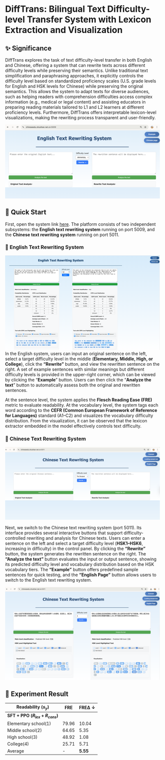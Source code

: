 # DiffTrans: Bilingual Text Difficulty-level Transfer System with Lexicon Extraction and Visualization

## :sparkles: **Significance**

DiffTrans explores the task of text difficulty-level transfer in both English and Chinese, offering a system that can rewrite texts across different difficulty levels while preserving their semantics. Unlike traditional text simplification and paraphrasing approaches, it explicitly controls the difficulty level based on standardized proficiency scales (U.S. grade levels for English and HSK levels for Chinese) while preserving the original semantics. This allows the system to adapt texts for diverse audiences, such as helping readers with comprehension difficulties access complex information (e.g., medical or legal content) and assisting educators in preparing reading materials tailored to L1 and L2 learners at different proficiency levels. Furthermore, DiffTrans offers interpretable lexicon-level visualizations, making the rewriting process transparent and user-friendly.

![](https://github.com/TreeECNU/DiffTrans/blob/main/Figure/English_platform.png)



## :rocket: **Quick Start**

First, open the system link [here](https://chineseedu.shuishan.net.cn:5009/). The platform consists of two independent subsystems: the **English text rewriting system** running on port 5009, and the **Chinese text rewriting system** running on port 5011.


### :wrench: **English Text Rewriting System**

![](https://github.com/TreeECNU/DiffTrans/blob/main/Figure/run_English_rewrite.png)
In the English system, users can input an original sentence on the left, select a target difficulty level in the middle (**Elementary, Middle, High, or College**), click the **“Rewrite”** button, and view the rewritten sentence on the right. A set of example sentences with similar meanings but different difficulty levels is provided in the upper-right corner, which can be viewed by clicking the “**Example**” button. Users can then click the “**Analyze the text**” button to automatically assess both the original and rewritten sentences.

At the sentence level, the system applies the **Flesch Reading Ease (FRE)** metric to evaluate readability.
At the vocabulary level, the system tags each word according to the **CEFR (Common European Framework of Reference for Languages)** standard (A1–C2) and visualizes the vocabulary difficulty distribution. From the visualization, it can be observed that the lexicon extractor embedded in the model effectively controls text difficulty.



###  :wrench: **Chinese Text Rewriting System**

![](https://github.com/TreeECNU/DiffTrans/blob/main/Figure/Chinese_platform.png)

Next, we switch to the Chinese text rewriting system (port 5011). Its interface provides several interactive buttons that support difficulty-controlled rewriting and analysis for Chinese texts. Users can enter a sentence on the left and select a target difficulty level (**HSK1–HSK6**, increasing in difficulty) in the control panel. By clicking the **“Rewrite”** button, the system generates the rewritten sentence on the right. The **“Analyze the text”** button evaluates the input or output sentence, showing its predicted difficulty level and vocabulary distribution based on the HSK vocabulary tiers. The **“Example”** button offers predefined sample sentences for quick testing, and the **“English Page”** button allows users to switch to the English text rewriting system.

![](https://github.com/TreeECNU/DiffTrans/blob/main/Figure/run_Chinese_rewrite.png)



## :memo: **Experiment Result**


| **Readability ($s_y$)**   | **FRE**  | **FREΔ ↓** |
|---------------------------|----------|-------------|
| **SFT + PPO ($R_{lex} + R_{cons}$)** |
| Elementary school(1)      | 79.96    | 10.04       |
| Middle school(2)          | 64.65    | 5.35        |
| High school(3)            | 48.92    | 1.08        |
| College(4)                | 25.71    | 5.71        |
| Average                   | -        | **5.55**    |
